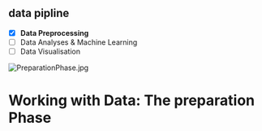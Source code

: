 ##  data pipline 
- [x] **Data Preprocessing** 
- [ ]  Data Analyses & Machine Learning
- [ ]  Data Visualisation 

![PreparationPhase.jpg](https://github.com/mazhur7/Data_Preprocessing/blob/master)
# Working with Data: The preparation Phase



